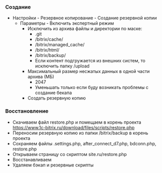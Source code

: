 
### Создание
- Настройки - Резервное копирование - Создание резервной копии
	- Параметры - Включить экспертный режим
		- Исключить из архива файлы и директории по маске:
			- .git
			- /bitrix/cache/
			- /bitrix/managed_cache/
			- /bitrix/html/
			- /bitrix/backup/
			- Если контент подгружается из внешних систем, то исключить папку /upload
		- Максимальный размер несжатых данных в одной части архива (МБ)
			- 2047
			- Уменьшать только если буду возникать проблемы с создание бекапа
		- Создать резервную копию

### Восстановление
- Скачиваем файл restore.php и помещаем в корень проекта https://www.1c-bitrix.ru/download/files/scripts/restore.php
- Переносим резервную копию из папки /bitrix/backup в корень проекта
- Сохраняем файлы .settings.php, after_connect_d7.php, bdconn.php, restore.php
- Открываем страницу со скриптом site.ru/restore.php
- Восстанавливаем
- Удаляем бэкап и резервные скрипты